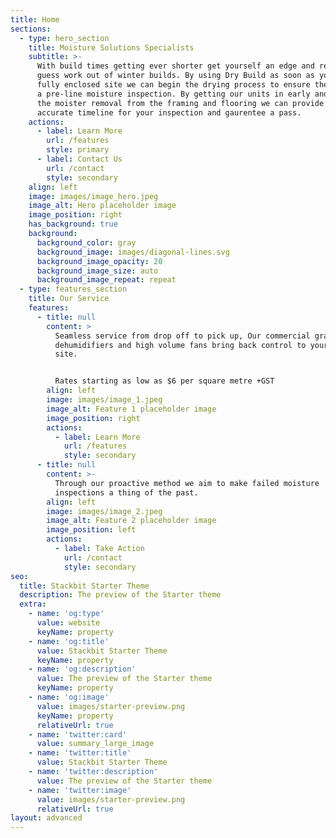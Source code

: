 ```yaml
---
title: Home
sections:
  - type: hero_section
    title: Moisture Solutions Specialists
    subtitle: >-
      With build times getting ever shorter get yourself an edge and remove the
      guess work out of winter builds. By using Dry Build as soon as you have a
      fully enclosed site we can begin the drying process to ensure the pass of
      a pre-line moisture inspection. By getting our units in early and starting
      the moister removal from the framing and flooring we can provide an
      accurate timeline for your inspection and gaurentee a pass.
    actions:
      - label: Learn More
        url: /features
        style: primary
      - label: Contact Us
        url: /contact
        style: secondary
    align: left
    image: images/image_hero.jpeg
    image_alt: Hero placeholder image
    image_position: right
    has_background: true
    background:
      background_color: gray
      background_image: images/diagonal-lines.svg
      background_image_opacity: 20
      background_image_size: auto
      background_image_repeat: repeat
  - type: features_section
    title: Our Service
    features:
      - title: null
        content: >
          Seamless service from drop off to pick up, Our commercial grade
          dehumidifiers and high volume fans bring back control to your building
          site.


          Rates starting as low as $6 per square metre +GST
        align: left
        image: images/image_1.jpeg
        image_alt: Feature 1 placeholder image
        image_position: right
        actions:
          - label: Learn More
            url: /features
            style: secondary
      - title: null
        content: >-
          Through our proactive method we aim to make failed moisture
          inspections a thing of the past.
        align: left
        image: images/image_2.jpeg
        image_alt: Feature 2 placeholder image
        image_position: left
        actions:
          - label: Take Action
            url: /contact
            style: secondary
seo:
  title: Stackbit Starter Theme
  description: The preview of the Starter theme
  extra:
    - name: 'og:type'
      value: website
      keyName: property
    - name: 'og:title'
      value: Stackbit Starter Theme
      keyName: property
    - name: 'og:description'
      value: The preview of the Starter theme
      keyName: property
    - name: 'og:image'
      value: images/starter-preview.png
      keyName: property
      relativeUrl: true
    - name: 'twitter:card'
      value: summary_large_image
    - name: 'twitter:title'
      value: Stackbit Starter Theme
    - name: 'twitter:description'
      value: The preview of the Starter theme
    - name: 'twitter:image'
      value: images/starter-preview.png
      relativeUrl: true
layout: advanced
---
```

